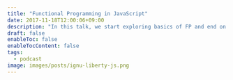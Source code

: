 ```yaml
---
title: "Functional Programming in JavaScript"
date: 2017-11-18T12:00:06+09:00
description: "In this talk, we start exploring basics of FP and end on a wild-speed tour of some power in libraries like ramda.js"
draft: false
enableToc: false
enableTocContent: false
tags:
  - podcast
image: images/posts/ignu-liberty-js.png
---
```



